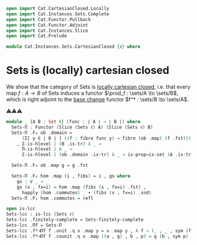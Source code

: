 ```agda
open import Cat.CartesianClosed.Locally
open import Cat.Instances.Sets.Complete
open import Cat.Functor.Pullback
open import Cat.Functor.Adjoint
open import Cat.Instances.Slice
open import Cat.Prelude

module Cat.Instances.Sets.CartesianClosed {ℓ} where
```

<!--
```agda
open Functor
open /-Obj
open /-Hom
open _⊣_
open _=>_
```
-->

# Sets is (locally) cartesian closed

We show that the category of Sets is [locally cartesian closed], i.e.
that every map $f : A \to B$ of Sets induces a functor $\prod_f :
\sets/A \to \sets/B$, which is right adjoint to the [base change]
functor $f^* : \sets/B \to \sets/A$.

[locally cartesian closed]: Cat.CartesianClosed.Locally.html
[base change]: Cat.Functor.Pullback.html

⚠️⚠️⚠️

```agda
module _ {A B : Set ℓ} (func : ∣ A ∣ → ∣ B ∣) where
  Sets-Π : Functor (Slice (Sets ℓ) A) (Slice (Sets ℓ) B)
  Sets-Π .F₀ ob .domain =
      (Σ[ y ∈ ∣ B ∣ ] ((f : fibre func y) → fibre (ob .map) (f .fst)))
    , Σ-is-hlevel 2 (B .is-tr) λ _ →
      Π-is-hlevel 2 λ _ →
      Σ-is-hlevel 2 (ob .domain .is-tr) λ _ → is-prop→is-set (A .is-tr _ _)

  Sets-Π .F₀ ob .map g = g .fst

  Sets-Π .F₁ hom .map (i , fibs) = i , go where
    go : ∀ _ → _
    go (x , fx=i) = hom .map (fibs (x , fx=i) .fst) ,
      happly (hom .commutes) _ ∙ (fibs (x , fx=i) .snd)
  Sets-Π .F₁ hom .commutes = refl
```

<!--
```agda
  Sets-Π .F-id = /-Hom-path
    (funext λ x → Σ-pathp refl (funext λ x → Σ-pathp refl (A .is-tr _ _ _ _)))
  Sets-Π .F-∘ f g = /-Hom-path
    (funext λ x → Σ-pathp refl (funext λ x → Σ-pathp refl (A .is-tr _ _ _ _)))
```
-->

```agda
open is-lcc
Sets-lcc : is-lcc (Sets ℓ)
Sets-lcc .finitely-complete = Sets-finitely-complete
Sets-lcc .Πf = Sets-Π
Sets-lcc .f*⊣Πf f .unit .η x .map y = x .map y , λ f → (_ , _ , sym (f .snd)) , refl
Sets-lcc .f*⊣Πf f .counit .η x .map ((a , g) , b , p) = g (b , sym p) .fst
```

<!--
```agda
Sets-lcc .f*⊣Πf f .unit .η x .commutes = refl
Sets-lcc .f*⊣Πf {a} {b} f .unit .is-natural x y g =
  /-Hom-path (funext λ x → Σ-pathp (happly (g .commutes) _)
    (funext-dep (λ p → Σ-pathp-dep (Σ-pathp refl (Σ-pathp (λ i → p i .fst)
      (is-set→squarep (λ i j → b .is-tr) _ _ _ _)))
      (is-set→squarep (λ i j → a .is-tr) _ _ _ _))))
Sets-lcc .f*⊣Πf f .counit .η x .commutes = funext λ where
  ((a , g) , b , p) → g (b , sym p) .snd
Sets-lcc .f*⊣Πf {a} {b} f .counit .is-natural x y g =
  /-Hom-path (funext λ x → ap (g .map ⊙ fst ⊙ x .fst .snd)
    (Σ-pathp refl (b .is-tr _ _ _ _)))
Sets-lcc .f*⊣Πf {a} {b} f .zig {A} =
  /-Hom-path (funext λ x → Σ-pathp refl (Σ-pathp refl (b .is-tr _ _ _ _)))
Sets-lcc .f*⊣Πf {a} {b} f .zag =
  /-Hom-path (funext (λ x → Σ-pathp refl
    (funext λ x → Σ-pathp refl (a .is-tr _ _ _ _))))
```
-->
